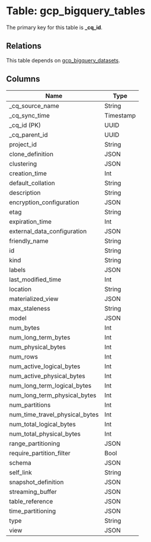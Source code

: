 # Table: gcp_bigquery_tables



The primary key for this table is **_cq_id**.

## Relations
This table depends on [gcp_bigquery_datasets](gcp_bigquery_datasets.md).


## Columns
| Name          | Type          |
| ------------- | ------------- |
|_cq_source_name|String|
|_cq_sync_time|Timestamp|
|_cq_id (PK)|UUID|
|_cq_parent_id|UUID|
|project_id|String|
|clone_definition|JSON|
|clustering|JSON|
|creation_time|Int|
|default_collation|String|
|description|String|
|encryption_configuration|JSON|
|etag|String|
|expiration_time|Int|
|external_data_configuration|JSON|
|friendly_name|String|
|id|String|
|kind|String|
|labels|JSON|
|last_modified_time|Int|
|location|String|
|materialized_view|JSON|
|max_staleness|String|
|model|JSON|
|num_bytes|Int|
|num_long_term_bytes|Int|
|num_physical_bytes|Int|
|num_rows|Int|
|num_active_logical_bytes|Int|
|num_active_physical_bytes|Int|
|num_long_term_logical_bytes|Int|
|num_long_term_physical_bytes|Int|
|num_partitions|Int|
|num_time_travel_physical_bytes|Int|
|num_total_logical_bytes|Int|
|num_total_physical_bytes|Int|
|range_partitioning|JSON|
|require_partition_filter|Bool|
|schema|JSON|
|self_link|String|
|snapshot_definition|JSON|
|streaming_buffer|JSON|
|table_reference|JSON|
|time_partitioning|JSON|
|type|String|
|view|JSON|